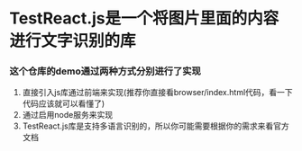 # TestReact.js是一个将图片里面的内容进行文字识别的库

### 这个仓库的demo通过两种方式分别进行了实现

1. 直接引入js库通过前端来实现(推荐你直接看browser/index.html代码，看一下代码应该就可以看懂了)
2. 通过启用node服务来实现
3. TestReact.js库是支持多语言识别的，所以你可能需要根据你的需求来看官方文档

